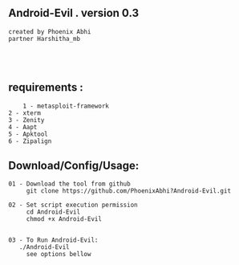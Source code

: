 ## Android-Evil . version 0.3 
    created by Phoenix Abhi
    partner Harshitha_mb
  
<br /><br />

## requirements :
        1 - metasploit-framework
	2 - xterm
	3 - Zenity
	4 - Aapt
	5 - Apktool
	6 - Zipalign

## Download/Config/Usage:
    01 - Download the tool from github
         git clone https://github.com/PhoenixAbhi?Android-Evil.git

    02 - Set script execution permission
         cd Android-Evil
         chmod +x Android-Evil


    03 - To Run Android-Evil:
       ./Android-Evil
         see options bellow	   
      
